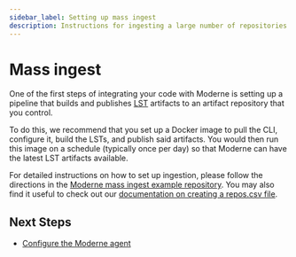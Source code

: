 ```yaml
---
sidebar_label: Setting up mass ingest
description: Instructions for ingesting a large number of repositories with Moderne.
---
```


# Mass ingest

One of the first steps of integrating your code with Moderne is setting up a pipeline that builds and publishes [LST](../references/lossless-semantic-trees.md) artifacts to an artifact repository that you control.

To do this, we recommend that you set up a Docker image to pull the CLI, configure it, build the LSTs, and publish said artifacts. You would then run this image on a schedule (typically once per day) so that Moderne can have the latest LST artifacts available.

For detailed instructions on how to set up ingestion, please follow the directions in the [Moderne mass ingest example repository](https://github.com/moderneinc/mass-ingest-example/blob/main/README.md). You may also find it useful to check out our [documentation on creating a repos.csv file](../../../user-documentation/moderne-cli/references/repos-csv.md).

## Next Steps

* [Configure the Moderne agent](./agent-configuration/agent-config.md)

